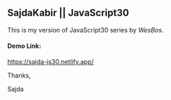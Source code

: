 ## SajdaKabir || JavaScript30


This is my version of JavaScript30 series by *WesBos*.

#### Demo Link:
https://sajda-js30.netlify.app/


Thanks,

Sajda
